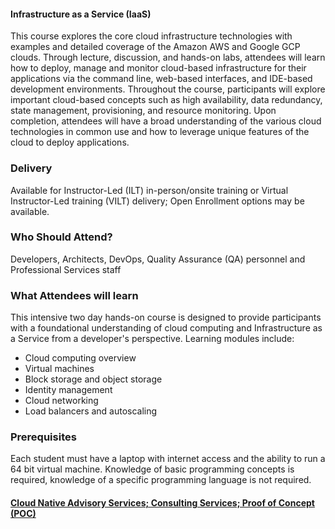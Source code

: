 <!-- Cloud Computing I for Developers -->


#### Infrastructure as a Service (IaaS)

This course explores the core cloud infrastructure technologies with examples and detailed coverage of the Amazon AWS and Google GCP clouds. Through lecture, discussion, and hands-on labs, attendees will learn how to deploy, manage and monitor cloud-based infrastructure for their applications via the command line, web-based interfaces, and IDE-based development environments. Throughout the course, participants will explore important cloud-based concepts such as high availability, data redundancy, state management, provisioning, and resource monitoring. Upon completion, attendees will have a broad understanding of the various cloud technologies in common use and how to leverage unique features of the cloud to deploy applications.


### Delivery

Available for Instructor-Led (ILT) in-person/onsite training or Virtual Instructor-Led training (VILT) delivery; Open Enrollment options may be available.


### Who Should Attend?

Developers, Architects, DevOps, Quality Assurance (QA) personnel and Professional Services staff


### What Attendees will learn

This intensive two day hands-on course is designed to provide participants with a foundational understanding of
cloud computing and Infrastructure as a Service from a developer's perspective. Learning modules include:

- Cloud computing overview
- Virtual machines
- Block storage and object storage
- Identity management
- Cloud networking
- Load balancers and autoscaling



### Prerequisites

Each student must have a laptop with internet access and the ability to run a 64 bit virtual machine. Knowledge of basic
programming concepts is required, knowledge of a specific programming language is not required.


#### [Cloud Native Advisory Services; Consulting Services; Proof of Concept (POC)](https://rx-m.com/cloud-native-consulting/)
